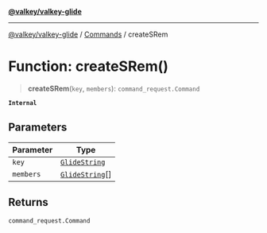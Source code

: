 [**@valkey/valkey-glide**](../../README.md)

***

[@valkey/valkey-glide](../../modules.md) / [Commands](../README.md) / createSRem

# Function: createSRem()

> **createSRem**(`key`, `members`): `command_request.Command`

**`Internal`**

## Parameters

| Parameter | Type |
| ------ | ------ |
| `key` | [`GlideString`](../../BaseClient/type-aliases/GlideString.md) |
| `members` | [`GlideString`](../../BaseClient/type-aliases/GlideString.md)[] |

## Returns

`command_request.Command`

